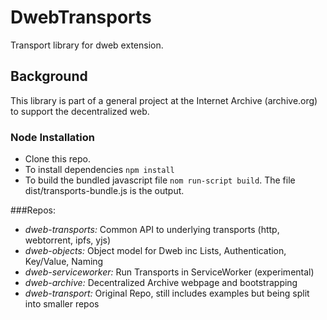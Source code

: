 # DwebTransports
Transport library for dweb extension.

## Background
This library is part of a general project at the Internet Archive (archive.org) 
to support the decentralized web.

### Node Installation
* Clone this repo. 
* To install dependencies `npm install`
* To build the bundled javascript file `nom run-script build`. The file dist/transports-bundle.js is the output.

###Repos:
* *dweb-transports:* Common API to underlying transports (http, webtorrent, ipfs, yjs)
* *dweb-objects:* Object model for Dweb inc Lists, Authentication, Key/Value, Naming
* *dweb-serviceworker:* Run Transports in ServiceWorker (experimental)
* *dweb-archive:* Decentralized Archive webpage and bootstrapping 
* *dweb-transport:* Original Repo, still includes examples but being split into smaller repos
